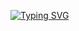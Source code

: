 [![Typing SVG](https://readme-typing-svg.demolab.com?font=Rouge+Script&size=42&pause=1000&color=0334EA&background=37373700&multiline=true&width=435&height=128&lines=Software+Engineer++;Full-Stack+Web+Developer)](https://git.io/typing-svg)

<!--
**Nour-Alahmad/Nour-Alahmad** is a ✨ _special_ ✨ repository because its `README.md` (this file) appears on your GitHub profile.

Here are some ideas to get you started:

- 🔭 I’m currently working on ...
- 🌱 I’m currently learning ...
- 👯 I’m looking to collaborate on ...
- 🤔 I’m looking for help with ...
- 💬 Ask me about ...
- 📫 How to reach me: ...
- 😄 Pronouns: ...
- ⚡ Fun fact: ...
-->
